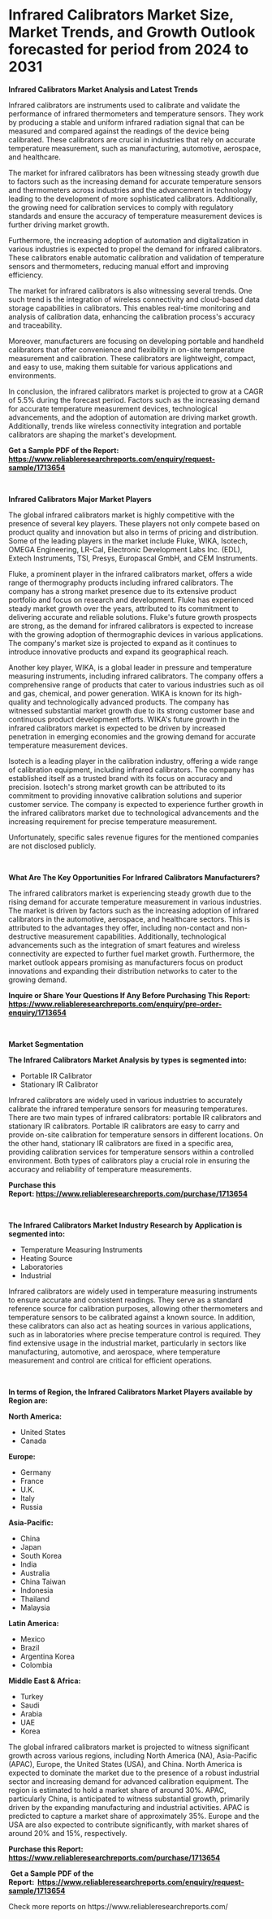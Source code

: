 <p><h1>Infrared Calibrators Market Size, Market Trends, and Growth Outlook forecasted for period from 2024 to 2031</h1></p><p><strong>Infrared Calibrators Market Analysis and Latest Trends</strong></p>
<p><p>Infrared calibrators are instruments used to calibrate and validate the performance of infrared thermometers and temperature sensors. They work by producing a stable and uniform infrared radiation signal that can be measured and compared against the readings of the device being calibrated. These calibrators are crucial in industries that rely on accurate temperature measurement, such as manufacturing, automotive, aerospace, and healthcare.</p><p>The market for infrared calibrators has been witnessing steady growth due to factors such as the increasing demand for accurate temperature sensors and thermometers across industries and the advancement in technology leading to the development of more sophisticated calibrators. Additionally, the growing need for calibration services to comply with regulatory standards and ensure the accuracy of temperature measurement devices is further driving market growth.</p><p>Furthermore, the increasing adoption of automation and digitalization in various industries is expected to propel the demand for infrared calibrators. These calibrators enable automatic calibration and validation of temperature sensors and thermometers, reducing manual effort and improving efficiency.</p><p>The market for infrared calibrators is also witnessing several trends. One such trend is the integration of wireless connectivity and cloud-based data storage capabilities in calibrators. This enables real-time monitoring and analysis of calibration data, enhancing the calibration process's accuracy and traceability.</p><p>Moreover, manufacturers are focusing on developing portable and handheld calibrators that offer convenience and flexibility in on-site temperature measurement and calibration. These calibrators are lightweight, compact, and easy to use, making them suitable for various applications and environments.</p><p>In conclusion, the infrared calibrators market is projected to grow at a CAGR of 5.5% during the forecast period. Factors such as the increasing demand for accurate temperature measurement devices, technological advancements, and the adoption of automation are driving market growth. Additionally, trends like wireless connectivity integration and portable calibrators are shaping the market's development.</p></p>
<p><strong>Get a Sample PDF of the Report:&nbsp; <a href="https://www.reliableresearchreports.com/enquiry/request-sample/1713654">https://www.reliableresearchreports.com/enquiry/request-sample/1713654</a></strong></p>
<p>&nbsp;</p>
<p><strong>Infrared Calibrators Major Market Players</strong></p>
<p><p>The global infrared calibrators market is highly competitive with the presence of several key players. These players not only compete based on product quality and innovation but also in terms of pricing and distribution. Some of the leading players in the market include Fluke, WIKA, Isotech, OMEGA Engineering, LR-Cal, Electronic Development Labs Inc. (EDL), Extech Instruments, TSI, Presys, Europascal GmbH, and CEM Instruments. </p><p>Fluke, a prominent player in the infrared calibrators market, offers a wide range of thermography products including infrared calibrators. The company has a strong market presence due to its extensive product portfolio and focus on research and development. Fluke has experienced steady market growth over the years, attributed to its commitment to delivering accurate and reliable solutions. Fluke's future growth prospects are strong, as the demand for infrared calibrators is expected to increase with the growing adoption of thermographic devices in various applications. The company's market size is projected to expand as it continues to introduce innovative products and expand its geographical reach.</p><p>Another key player, WIKA, is a global leader in pressure and temperature measuring instruments, including infrared calibrators. The company offers a comprehensive range of products that cater to various industries such as oil and gas, chemical, and power generation. WIKA is known for its high-quality and technologically advanced products. The company has witnessed substantial market growth due to its strong customer base and continuous product development efforts. WIKA's future growth in the infrared calibrators market is expected to be driven by increased penetration in emerging economies and the growing demand for accurate temperature measurement devices.</p><p>Isotech is a leading player in the calibration industry, offering a wide range of calibration equipment, including infrared calibrators. The company has established itself as a trusted brand with its focus on accuracy and precision. Isotech's strong market growth can be attributed to its commitment to providing innovative calibration solutions and superior customer service. The company is expected to experience further growth in the infrared calibrators market due to technological advancements and the increasing requirement for precise temperature measurement.</p><p>Unfortunately, specific sales revenue figures for the mentioned companies are not disclosed publicly.</p></p>
<p>&nbsp;</p>
<p><strong>What Are The Key Opportunities For Infrared Calibrators Manufacturers?</strong></p>
<p><p>The infrared calibrators market is experiencing steady growth due to the rising demand for accurate temperature measurement in various industries. The market is driven by factors such as the increasing adoption of infrared calibrators in the automotive, aerospace, and healthcare sectors. This is attributed to the advantages they offer, including non-contact and non-destructive measurement capabilities. Additionally, technological advancements such as the integration of smart features and wireless connectivity are expected to further fuel market growth. Furthermore, the market outlook appears promising as manufacturers focus on product innovations and expanding their distribution networks to cater to the growing demand.</p></p>
<p><strong>Inquire or Share Your Questions If Any Before Purchasing This Report: <a href="https://www.reliableresearchreports.com/enquiry/pre-order-enquiry/1713654">https://www.reliableresearchreports.com/enquiry/pre-order-enquiry/1713654</a></strong></p>
<p>&nbsp;</p>
<p><strong>Market Segmentation</strong></p>
<p><strong>The Infrared Calibrators Market Analysis by types is segmented into:</strong></p>
<p><ul><li>Portable IR Calibrator</li><li>Stationary IR Calibrator</li></ul></p>
<p><p>Infrared calibrators are widely used in various industries to accurately calibrate the infrared temperature sensors for measuring temperatures. There are two main types of infrared calibrators: portable IR calibrators and stationary IR calibrators. Portable IR calibrators are easy to carry and provide on-site calibration for temperature sensors in different locations. On the other hand, stationary IR calibrators are fixed in a specific area, providing calibration services for temperature sensors within a controlled environment. Both types of calibrators play a crucial role in ensuring the accuracy and reliability of temperature measurements.</p></p>
<p><strong>Purchase this Report:&nbsp;<a href="https://www.reliableresearchreports.com/purchase/1713654">https://www.reliableresearchreports.com/purchase/1713654</a></strong></p>
<p>&nbsp;</p>
<p><strong>The Infrared Calibrators Market Industry Research by Application is segmented into:</strong></p>
<p><ul><li>Temperature Measuring Instruments</li><li>Heating Source</li><li>Laboratories</li><li>Industrial</li></ul></p>
<p><p>Infrared calibrators are widely used in temperature measuring instruments to ensure accurate and consistent readings. They serve as a standard reference source for calibration purposes, allowing other thermometers and temperature sensors to be calibrated against a known source. In addition, these calibrators can also act as heating sources in various applications, such as in laboratories where precise temperature control is required. They find extensive usage in the industrial market, particularly in sectors like manufacturing, automotive, and aerospace, where temperature measurement and control are critical for efficient operations.</p></p>
<p>&nbsp;</p>
<p><strong>In terms of Region, the Infrared Calibrators Market Players available by Region are:</strong></p>
<p>
    <p> <strong> North America: </strong>
        <ul>
            <li>United States</li>
            <li>Canada</li>
        </ul>
        </p> 
    <p> <strong> Europe: </strong>
        <ul>
            <li>Germany</li>
            <li>France</li>
            <li>U.K.</li>
            <li>Italy</li>
            <li>Russia</li>
        </ul>
        </p> 
    <p> <strong> Asia-Pacific: </strong>
        <ul>
            <li>China</li>
            <li>Japan</li>
            <li>South Korea</li>
            <li>India</li>
            <li>Australia</li>
            <li>China Taiwan</li>
            <li>Indonesia</li>
            <li>Thailand</li>
            <li>Malaysia</li>
        </ul>
        </p> 
    <p> <strong> Latin America: </strong>
        <ul>
            <li>Mexico</li>
            <li>Brazil</li>
            <li>Argentina Korea</li>
            <li>Colombia</li>
        </ul>
        </p> 
    <p> <strong> Middle East & Africa: </strong>
        <ul>
            <li>Turkey</li>
            <li>Saudi</li>
            <li>Arabia</li>
            <li>UAE</li>
            <li>Korea</li>
        </ul>
    </p>
    </p>
<p><p>The global infrared calibrators market is projected to witness significant growth across various regions, including North America (NA), Asia-Pacific (APAC), Europe, the United States (USA), and China. North America is expected to dominate the market due to the presence of a robust industrial sector and increasing demand for advanced calibration equipment. The region is estimated to hold a market share of around 30%. APAC, particularly China, is anticipated to witness substantial growth, primarily driven by the expanding manufacturing and industrial activities. APAC is predicted to capture a market share of approximately 35%. Europe and the USA are also expected to contribute significantly, with market shares of around 20% and 15%, respectively.</p></p>
<p><strong>Purchase this Report: <a href="https://www.reliableresearchreports.com/purchase/1713654">https://www.reliableresearchreports.com/purchase/1713654</a></strong></p>
<p>&nbsp;<strong>Get a Sample PDF of the Report:&nbsp;&nbsp;<a href="https://www.reliableresearchreports.com/enquiry/request-sample/1713654">https://www.reliableresearchreports.com/enquiry/request-sample/1713654</a></strong></p>
<p><strong></strong></p>
<p>Check more reports on https://www.reliableresearchreports.com/</p>